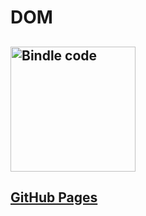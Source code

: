 # DOM

## <img src="https://ci.appveyor.com/api/projects/status/github/NimbleFish/dom?svg=true" width=200 alt="Bindle code" />

## <a href="https://nimblefish.github.io/dom/dist/">GitHub Pages</a>